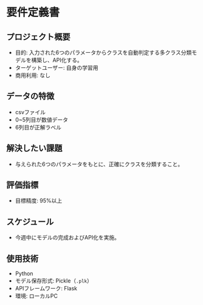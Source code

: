 # 要件定義書

## プロジェクト概要
- 目的: 入力された6つのパラメータからクラスを自動判定する多クラス分類モデルを構築し、API化する。
- ターゲットユーザー: 自身の学習用
- 商用利用: なし

## データの特徴
- csvファイル
- 0~5列目が数値データ
- 6列目が正解ラベル

## 解決したい課題
- 与えられた6つのパラメータをもとに、正確にクラスを分類すること。

## 評価指標
- 目標精度: 95%以上

## スケジュール
- 今週中にモデルの完成およびAPI化を実施。

## 使用技術
- Python
- モデル保存形式: Pickle（`.plk`）
- APIフレームワーク: Flask
- 環境: ローカルPC
